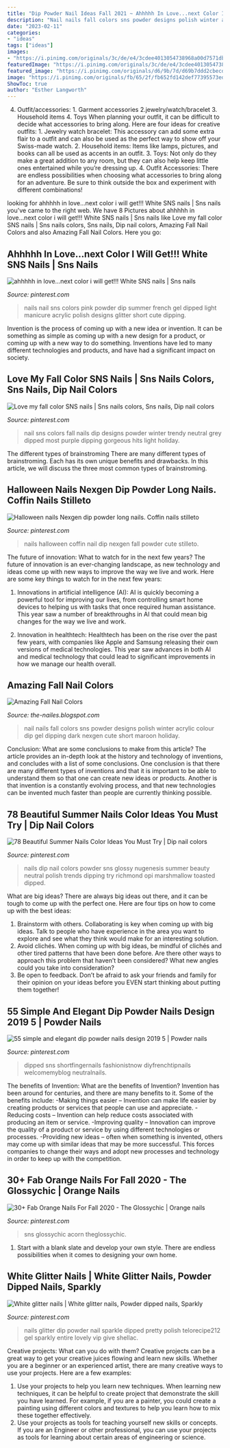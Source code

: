 ```yaml
---
title: "Dip Powder Nail Ideas Fall 2021 ~ Ahhhhh In Love...next Color I Will Get!!! White Sns Nails"
description: "Nail nails fall colors sns powder designs polish winter acrylic colour dip gel dipping dark nexgen cute short maroon holiday"
date: "2023-02-11"
categories:
- "ideas"
tags: ["ideas"]
images:
- "https://i.pinimg.com/originals/3c/de/e4/3cdee4013054738968a00d7571db3a30.jpg"
featuredImage: "https://i.pinimg.com/originals/3c/de/e4/3cdee4013054738968a00d7571db3a30.jpg"
featured_image: "https://i.pinimg.com/originals/d6/9b/7d/d69b7ddd2cbecde36540e6155c9695f1.jpg"
image: "https://i.pinimg.com/originals/fb/65/2f/fb652fd142def77395573ed510e203b5.jpg"
ShowToc: true
author: "Esther Langworth"
---
```



4. Outfit/accessories: 1. Garment accessories 2.jewelry/watch/bracelet 3. Household items 4. Toys
When planning your outfit, it can be difficult to decide what accessories to bring along. Here are four ideas for creative outfits: 1. Jewelry watch bracelet: This accessory can add some extra flair to a outfit and can also be used as the perfect way to show off your Swiss-made watch. 2. Household items: Items like lamps, pictures, and books can all be used as accents in an outfit. 3. Toys: Not only do they make a great addition to any room, but they can also help keep little ones entertained while you’re dressing up. 4. Outfit Accessories: There are endless possibilities when choosing what accessories to bring along for an adventure. Be sure to think outside the box and experiment with different combinations!

	

		
looking for ahhhhh in love...next color i will get!!! White SNS nails | Sns nails you've came to the right web. We have 8 Pictures about ahhhhh in love...next color i will get!!! White SNS nails | Sns nails like Love my fall color SNS nails | Sns nails colors, Sns nails, Dip nail colors, Amazing Fall Nail Colors and also Amazing Fall Nail Colors. Here you go:
		
    
## Ahhhhh In Love...next Color I Will Get!!! White SNS Nails | Sns Nails

<img loading=lazy src="https://i.pinimg.com/originals/3c/a9/66/3ca966ce65e9c277427a0e14871ef153.jpg" onerror="this.onerror=null;this.src='https://tse2.mm.bing.net/th?id=OIP.Ly03xr5UOXb9u-wowBKU0gHaJ4&amp;pid=15.1';" alt="ahhhhh in love...next color i will get!!! White SNS nails | Sns nails">

_Source: pinterest.com_

>nails nail sns colors pink powder dip summer french gel dipped light manicure acrylic polish designs glitter short cute dipping. 

	

Invention is the process of coming up with a new idea or invention. It can be something as simple as coming up with a new design for a product, or coming up with a new way to do something. Inventions have led to many different technologies and products, and have had a significant impact on society.

    
## Love My Fall Color SNS Nails | Sns Nails Colors, Sns Nails, Dip Nail Colors

<img loading=lazy src="https://i.pinimg.com/originals/3c/de/e4/3cdee4013054738968a00d7571db3a30.jpg" onerror="this.onerror=null;this.src='https://tse4.mm.bing.net/th?id=OIP.lXmzwgetQWe6Zalyht41gAHaNL&amp;pid=15.1';" alt="Love my fall color SNS nails | Sns nails colors, Sns nails, Dip nail colors">

_Source: pinterest.com_

>nail sns colors fall nails dip designs powder winter trendy neutral grey dipped most purple dipping gorgeous hits light holiday. 

	

The different types of brainstroming
There are many different types of brainstroming. Each has its own unique benefits and drawbacks. In this article, we will discuss the three most common types of brainstroming.

    
## Halloween Nails Nexgen Dip Powder Long Nails. Coffin Nails Stilleto

<img loading=lazy src="https://i.pinimg.com/736x/30/3c/07/303c07b21cf2b11860ec7e167707bdc5.jpg" onerror="this.onerror=null;this.src='https://tse3.mm.bing.net/th?id=OIP.iH0q2i7RY5pzgTQA3M0HtwHaNK&amp;pid=15.1';" alt="Halloween nails Nexgen dip powder long nails. Coffin nails stilleto">

_Source: pinterest.com_

>nails halloween coffin nail dip nexgen fall powder cute stilleto. 

	

The future of innovation: What to watch for in the next few years?
The future of innovation is an ever-changing landscape, as new technology and ideas come up with new ways to improve the way we live and work. Here are some key things to watch for in the next few years: 
1. Innovations in artificial intelligence (AI): AI is quickly becoming a powerful tool for improving our lives, from controlling smart home devices to helping us with tasks that once required human assistance. This year saw a number of breakthroughs in AI that could mean big changes for the way we live and work. 

2. Innovation in healthtech: Healthtech has been on the rise over the past few years, with companies like Apple and Samsung releasing their own versions of medical technologies. This year saw advances in both AI and medical technology that could lead to significant improvements in how we manage our health overall. 


    
## Amazing Fall Nail Colors

<img loading=lazy src="https://3.bp.blogspot.com/-PcjN0nzig1M/W8dP5wMYcZI/AAAAAAAAARs/DNyk3rYacwIySlP6y5IcMGeM7_62I6VcQCLcBGAs/s1600/Fall%2BNail%2BColors-6.jpg" onerror="this.onerror=null;this.src='https://tse2.mm.bing.net/th?id=OIP.KEWctKst_UQHIZPRdM2R0gHaHa&amp;pid=15.1';" alt="Amazing Fall Nail Colors">

_Source: the-nailes.blogspot.com_

>nail nails fall colors sns powder designs polish winter acrylic colour dip gel dipping dark nexgen cute short maroon holiday. 

	

Conclusion: What are some conclusions to make from this article?
The article provides an in-depth look at the history and technology of inventions, and concludes with a list of some conclusions. One conclusion is that there are many different types of inventions and that it is important to be able to understand them so that one can create new ideas or products. Another is that invention is a constantly evolving process, and that new technologies can be invented much faster than people are currently thinking possible.

    
## 78 Beautiful Summer Nails Color Ideas You Must Try | Dip Nail Colors

<img loading=lazy src="https://i.pinimg.com/736x/7d/68/3d/7d683d0b61f1dc7a5b2d79802c904708.jpg" onerror="this.onerror=null;this.src='https://tse2.mm.bing.net/th?id=OIP.JNdx__FyTgChyKhAbdzYMgHaHa&amp;pid=15.1';" alt="78 Beautiful Summer Nails Color Ideas You Must Try | Dip nail colors">

_Source: pinterest.com_

>nails dip nail colors powder sns glossy nugenesis summer beauty neutral polish trends dipping try richmond opi marshmallow toasted dipped. 

	

What are big ideas?
There are always big ideas out there, and it can be tough to come up with the perfect one. Here are four tips on how to come up with the best ideas: 
1. Brainstorm with others. Collaborating is key when coming up with big ideas. Talk to people who have experience in the area you want to explore and see what they think would make for an interesting solution. 
2. Avoid clichés. When coming up with big ideas, be mindful of clichés and other tired patterns that have been done before. Are there other ways to approach this problem that haven’t been considered? What new angles could you take into consideration? 
3. Be open to feedback. Don’t be afraid to ask your friends and family for their opinion on your ideas before you EVEN start thinking about putting them together!

    
## 55 Simple And Elegant Dip Powder Nails Design 2019 5 | Powder Nails

<img loading=lazy src="https://i.pinimg.com/736x/e5/a1/ce/e5a1cea34d0bd7dfdd1077185c5a1ac0.jpg" onerror="this.onerror=null;this.src='https://tse1.mm.bing.net/th?id=OIP.rduY_gj3hI7Razos2s2MRQHaHa&amp;pid=15.1';" alt="55 simple and elegant dip powder nails design 2019 5 | Powder nails">

_Source: pinterest.com_

>dipped sns shortfingernails fashionistnow diyfrenchtipnails welcomemyblog neutralnails. 

	

The benefits of Invention: What are the benefits of Invention?
Invention has been around for centuries, and there are many benefits to it. Some of the benefits include: 
-Making things easier – Invention can make life easier by creating products or services that people can use and appreciate. 
-Reducing costs – Invention can help reduce costs associated with producing an item or service. 
-Improving quality – Innovation can improve the quality of a product or service by using different technologies or processes. 
-Providing new ideas – often when something is invented, others may come up with similar ideas that may be more successful. This forces companies to change their ways and adopt new processes and technology in order to keep up with the competition.

    
## 30+ Fab Orange Nails For Fall 2020 - The Glossychic | Orange Nails

<img loading=lazy src="https://i.pinimg.com/originals/fb/65/2f/fb652fd142def77395573ed510e203b5.jpg" onerror="this.onerror=null;this.src='https://tse4.mm.bing.net/th?id=OIP.Ol7lBqsCOL2hZXQJUFzB4QHaHZ&amp;pid=15.1';" alt="30+ Fab Orange Nails For Fall 2020 - The Glossychic | Orange nails">

_Source: pinterest.com_

>sns glossychic acorn theglossychic. 

	

1. Start with a blank slate and develop your own style. There are endless possibilities when it comes to designing your own home.

    
## White Glitter Nails | White Glitter Nails, Powder Dipped Nails, Sparkly

<img loading=lazy src="https://i.pinimg.com/originals/d6/9b/7d/d69b7ddd2cbecde36540e6155c9695f1.jpg" onerror="this.onerror=null;this.src='https://tse2.mm.bing.net/th?id=OIP.3J5dE5lStyLLBrXruvJ2jgHaJ4&amp;pid=15.1';" alt="White glitter nails | White glitter nails, Powder dipped nails, Sparkly">

_Source: pinterest.com_

>nails glitter dip powder nail sparkle dipped pretty polish telorecipe212 gel sparkly entire lovely vip give shellac. 

	

Creative projects: What can you do with them?
Creative projects can be a great way to get your creative juices flowing and learn new skills. Whether you are a beginner or an experienced artist, there are many creative ways to use your projects. Here are a few examples: 
1. Use your projects to help you learn new techniques. When learning new techniques, it can be helpful to create project that demonstrate the skill you have learned. For example, if you are a painter, you could create a painting using different colors and textures to help you learn how to mix these together effectively. 
2. Use your projects as tools for teaching yourself new skills or concepts. If you are an Engineer or other professional, you can use your projects as tools for learning about certain areas of engineering or science.

